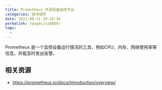 ```yaml
---
title: Prometheus 开源设备监控平台
categories: 技术组件
date: 2021-08-11 19:18:36
permalink: /pages/cad889/
tags: 
  - 
---
```


Prometheus 是一个监控设备运行情况的工具，例如CPU、内存、网络使用率等信息。并能及时发出告警。

## 相关资源

- https://prometheus.io/docs/introduction/overview/
